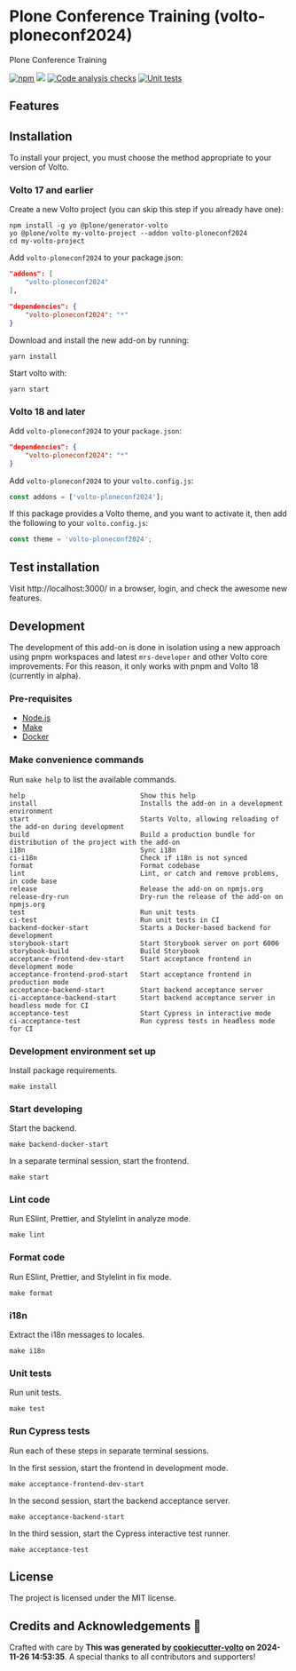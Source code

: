 # Plone Conference Training (volto-ploneconf2024)

Plone Conference Training

[![npm](https://img.shields.io/npm/v/volto-ploneconf2024)](https://www.npmjs.com/package/volto-ploneconf2024)
[![](https://img.shields.io/badge/-Storybook-ff4785?logo=Storybook&logoColor=white&style=flat-square)](https://diegodovale.github.io/volto-ploneconf2024/)
[![Code analysis checks](https://github.com/diegodovale/volto-ploneconf2024/actions/workflows/code.yml/badge.svg)](https://github.com/diegodovale/volto-ploneconf2024/actions/workflows/code.yml)
[![Unit tests](https://github.com/diegodovale/volto-ploneconf2024/actions/workflows/unit.yml/badge.svg)](https://github.com/diegodovale/volto-ploneconf2024/actions/workflows/unit.yml)

## Features

<!-- List your awesome features here -->

## Installation

To install your project, you must choose the method appropriate to your version of Volto.


### Volto 17 and earlier

Create a new Volto project (you can skip this step if you already have one):

```
npm install -g yo @plone/generator-volto
yo @plone/volto my-volto-project --addon volto-ploneconf2024
cd my-volto-project
```

Add `volto-ploneconf2024` to your package.json:

```JSON
"addons": [
    "volto-ploneconf2024"
],

"dependencies": {
    "volto-ploneconf2024": "*"
}
```

Download and install the new add-on by running:

```
yarn install
```

Start volto with:

```
yarn start
```

### Volto 18 and later

Add `volto-ploneconf2024` to your `package.json`:

```json
"dependencies": {
    "volto-ploneconf2024": "*"
}
```

Add `volto-ploneconf2024` to your `volto.config.js`:

```javascript
const addons = ['volto-ploneconf2024'];
```

If this package provides a Volto theme, and you want to activate it, then add the following to your `volto.config.js`:

```javascript
const theme = 'volto-ploneconf2024';
```

## Test installation

Visit http://localhost:3000/ in a browser, login, and check the awesome new features.


## Development

The development of this add-on is done in isolation using a new approach using pnpm workspaces and latest `mrs-developer` and other Volto core improvements.
For this reason, it only works with pnpm and Volto 18 (currently in alpha).


### Pre-requisites

-   [Node.js](https://6.docs.plone.org/install/create-project.html#node-js)
-   [Make](https://6.docs.plone.org/install/create-project.html#make)
-   [Docker](https://6.docs.plone.org/install/create-project.html#docker)


### Make convenience commands

Run `make help` to list the available commands.

```text
help                             Show this help
install                          Installs the add-on in a development environment
start                            Starts Volto, allowing reloading of the add-on during development
build                            Build a production bundle for distribution of the project with the add-on
i18n                             Sync i18n
ci-i18n                          Check if i18n is not synced
format                           Format codebase
lint                             Lint, or catch and remove problems, in code base
release                          Release the add-on on npmjs.org
release-dry-run                  Dry-run the release of the add-on on npmjs.org
test                             Run unit tests
ci-test                          Run unit tests in CI
backend-docker-start             Starts a Docker-based backend for development
storybook-start                  Start Storybook server on port 6006
storybook-build                  Build Storybook
acceptance-frontend-dev-start    Start acceptance frontend in development mode
acceptance-frontend-prod-start   Start acceptance frontend in production mode
acceptance-backend-start         Start backend acceptance server
ci-acceptance-backend-start      Start backend acceptance server in headless mode for CI
acceptance-test                  Start Cypress in interactive mode
ci-acceptance-test               Run cypress tests in headless mode for CI
```

### Development environment set up

Install package requirements.

```shell
make install
```

### Start developing

Start the backend.

```shell
make backend-docker-start
```

In a separate terminal session, start the frontend.

```shell
make start
```

### Lint code

Run ESlint, Prettier, and Stylelint in analyze mode.

```shell
make lint
```

### Format code

Run ESlint, Prettier, and Stylelint in fix mode.

```shell
make format
```

### i18n

Extract the i18n messages to locales.

```shell
make i18n
```

### Unit tests

Run unit tests.

```shell
make test
```

### Run Cypress tests

Run each of these steps in separate terminal sessions.

In the first session, start the frontend in development mode.

```shell
make acceptance-frontend-dev-start
```

In the second session, start the backend acceptance server.

```shell
make acceptance-backend-start
```

In the third session, start the Cypress interactive test runner.

```shell
make acceptance-test
```

## License

The project is licensed under the MIT license.

## Credits and Acknowledgements 🙏

Crafted with care by **This was generated by [cookiecutter-volto](https://github.com/plone/cookiecutter-volto/frontend_addon) on 2024-11-26 14:53:35**. A special thanks to all contributors and supporters!
